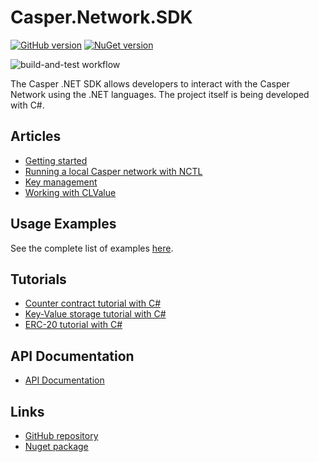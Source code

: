 # Casper.Network.SDK

[![GitHub version](https://badge.fury.io/gh/make-software%2Fcasper-net-sdk.svg)](https://badge.fury.io/gh/make-software%2Fcasper-net-sdk)  [![NuGet version](https://badge.fury.io/nu/casper.network.sdk.svg)](https://badge.fury.io/nu/casper.network.sdk)

![build-and-test workflow](https://github.com/make-software/casper-net-sdk/actions/workflows/build-and-test.yml/badge.svg)

The Casper .NET SDK allows developers to interact with the Casper Network using the .NET languages. The project itself is being developed with C#.


## Articles

* [Getting started](./Articles/GettingStarted.md)
* [Running a local Casper network with NCTL](./Articles/RunningNctlLocally.md)
* [Key management](./Articles/KeyManagement.md)
* [Working with CLValue](./Articles/WorkingWithCLValue.md)

## Usage Examples

See the complete list of examples [here](./Examples/index.md).

## Tutorials

* [Counter contract tutorial with C#](./Tutorials/counter-contract/README.md)
* [Key-Value storage tutorial with C#](./Tutorials/kvstorage-contract/README.md)
* [ERC-20 tutorial with C#](./Tutorials/erc20-contract/README.md)

## API Documentation

* [API Documentation](./api/index.md)

## Links

* [GitHub repository](https://github.com/make-software/casper-net-sdk)
* [Nuget package](https://www.nuget.org/packages/Casper.Network.SDK/)
